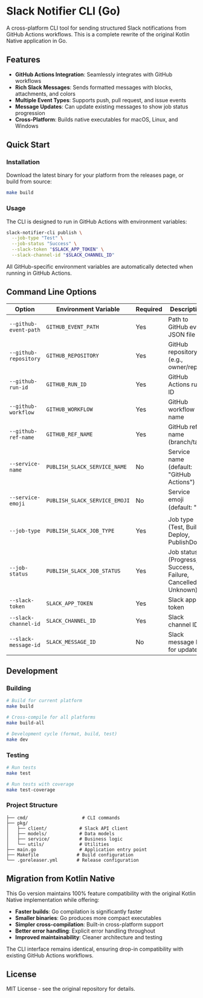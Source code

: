 # Slack Notifier CLI (Go)

A cross-platform CLI tool for sending structured Slack notifications from GitHub Actions workflows. This is a complete rewrite of the original Kotlin Native application in Go.

## Features

- **GitHub Actions Integration**: Seamlessly integrates with GitHub workflows
- **Rich Slack Messages**: Sends formatted messages with blocks, attachments, and colors
- **Multiple Event Types**: Supports push, pull request, and issue events
- **Message Updates**: Can update existing messages to show job status progression
- **Cross-Platform**: Builds native executables for macOS, Linux, and Windows

## Quick Start

### Installation

Download the latest binary for your platform from the releases page, or build from source:

```bash
make build
```

### Usage

The CLI is designed to run in GitHub Actions with environment variables:

```bash
slack-notifier-cli publish \
  --job-type "Test" \
  --job-status "Success" \
  --slack-token "$SLACK_APP_TOKEN" \
  --slack-channel-id "$SLACK_CHANNEL_ID"
```

All GitHub-specific environment variables are automatically detected when running in GitHub Actions.

## Command Line Options

| Option | Environment Variable | Required | Description |
|--------|---------------------|----------|-------------|
| `--github-event-path` | `GITHUB_EVENT_PATH` | Yes | Path to GitHub event JSON file |
| `--github-repository` | `GITHUB_REPOSITORY` | Yes | GitHub repository (e.g., owner/repo) |
| `--github-run-id` | `GITHUB_RUN_ID` | Yes | GitHub Actions run ID |
| `--github-workflow` | `GITHUB_WORKFLOW` | Yes | GitHub workflow name |
| `--github-ref-name` | `GITHUB_REF_NAME` | Yes | GitHub ref name (branch/tag) |
| `--service-name` | `PUBLISH_SLACK_SERVICE_NAME` | No | Service name (default: "GitHub Actions") |
| `--service-emoji` | `PUBLISH_SLACK_SERVICE_EMOJI` | No | Service emoji (default: "⚡") |
| `--job-type` | `PUBLISH_SLACK_JOB_TYPE` | Yes | Job type (Test, Build, Deploy, PublishDocs) |
| `--job-status` | `PUBLISH_SLACK_JOB_STATUS` | Yes | Job status (Progress, Success, Failure, Cancelled, Unknown) |
| `--slack-token` | `SLACK_APP_TOKEN` | Yes | Slack app token |
| `--slack-channel-id` | `SLACK_CHANNEL_ID` | Yes | Slack channel ID |
| `--slack-message-id` | `SLACK_MESSAGE_ID` | No | Slack message ID for updates |

## Development

### Building

```bash
# Build for current platform
make build

# Cross-compile for all platforms
make build-all

# Development cycle (format, build, test)
make dev
```

### Testing

```bash
# Run tests
make test

# Run tests with coverage
make test-coverage
```

### Project Structure

```
├── cmd/                    # CLI commands
├── pkg/
│   ├── client/            # Slack API client
│   ├── models/            # Data models
│   ├── service/           # Business logic
│   └── utils/             # Utilities
├── main.go                # Application entry point
├── Makefile              # Build configuration
└── .goreleaser.yml       # Release configuration
```

## Migration from Kotlin Native

This Go version maintains 100% feature compatibility with the original Kotlin Native implementation while offering:

- **Faster builds**: Go compilation is significantly faster
- **Smaller binaries**: Go produces more compact executables
- **Simpler cross-compilation**: Built-in cross-platform support
- **Better error handling**: Explicit error handling throughout
- **Improved maintainability**: Cleaner architecture and testing

The CLI interface remains identical, ensuring drop-in compatibility with existing GitHub Actions workflows.

## License

MIT License - see the original repository for details.